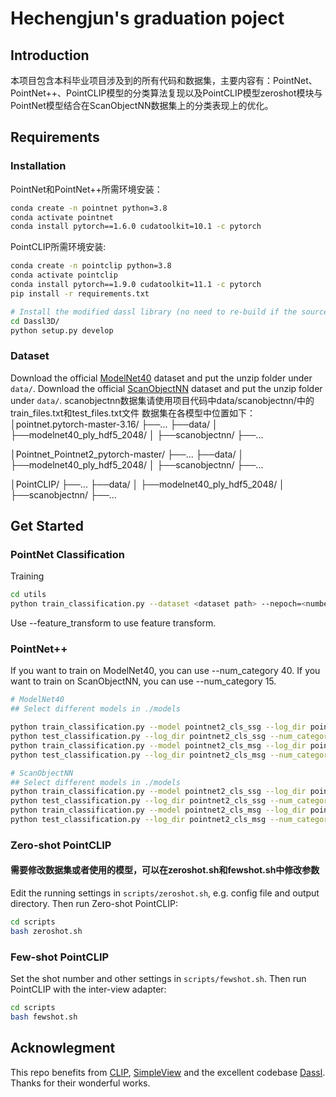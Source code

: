 # Hechengjun's graduation poject


## Introduction
本项目包含本科毕业项目涉及到的所有代码和数据集，主要内容有：PointNet、PointNet++、PointCLIP模型的分类算法复现以及PointCLIP模型zeroshot模块与PointNet模型结合在ScanObjectNN数据集上的分类表现上的优化。




## Requirements

### Installation
PointNet和PointNet++所需环境安装：
```bash
conda create -n pointnet python=3.8
conda activate pointnet
conda install pytorch==1.6.0 cudatoolkit=10.1 -c pytorch
```


PointCLIP所需环境安装:
```bash
conda create -n pointclip python=3.8
conda activate pointclip
conda install pytorch==1.9.0 cudatoolkit=11.1 -c pytorch
pip install -r requirements.txt

# Install the modified dassl library (no need to re-build if the source code is changed)
cd Dassl3D/
python setup.py develop

```

### Dataset
Download the official [ModelNet40](https://shapenet.cs.stanford.edu/media/modelnet40_ply_hdf5_2048.zip) dataset and put the unzip folder under `data/`.
Download the official [ScanObjectNN](https://docs.google.com/forms/d/e/1FAIpQLSeHkKPspO4NyVozXkCMOv4UuvXpn2Qb3WG3_3AILFcRni9ArQ/viewform) dataset and put the unzip folder under `data/`.
scanobjectnn数据集请使用项目代码中data/scanobjectnn/中的train_files.txt和test_files.txt文件
数据集在各模型中位置如下：
│pointnet.pytorch-master-3.16/
├──...
├──data/
│   ├──modelnet40_ply_hdf5_2048/
│   ├──scanobjectnn/
├──...

│Pointnet_Pointnet2_pytorch-master/
├──...
├──data/
│   ├──modelnet40_ply_hdf5_2048/
│   ├──scanobjectnn/
├──...


│PointCLIP/
├──...
├──data/
│   ├──modelnet40_ply_hdf5_2048/
│   ├──scanobjectnn/
├──...


## Get Started
### PointNet Classification
Training
```bash
cd utils
python train_classification.py --dataset <dataset path> --nepoch=<number epochs> --dataset_type <modelnet40 | scanobjectnn>

```
Use --feature_transform to use feature transform.

### PointNet++
If you want to train on ModelNet40, you can use --num_category 40.
If you want to train on ScanObjectNN, you can use --num_category 15.
```bash
# ModelNet40
## Select different models in ./models 

python train_classification.py --model pointnet2_cls_ssg --log_dir pointnet2_cls_ssg --num_category 40
python test_classification.py --log_dir pointnet2_cls_ssg --num_category 40
python train_classification.py --model pointnet2_cls_msg --log_dir pointnet2_cls_msg --num_category 40
python test_classification.py --log_dir pointnet2_cls_msg --num_category 40

# ScanObjectNN
## Select different models in ./models 
python train_classification.py --model pointnet2_cls_ssg --log_dir pointnet2_cls_ssg --num_category 15
python test_classification.py --log_dir pointnet2_cls_ssg --num_category 15
python train_classification.py --model pointnet2_cls_msg --log_dir pointnet2_cls_msg --num_category 15
python test_classification.py --log_dir pointnet2_cls_msg --num_category 15

```

### Zero-shot PointCLIP
#### 需要修改数据集或者使用的模型，可以在zeroshot.sh和fewshot.sh中修改参数
Edit the running settings in `scripts/zeroshot.sh`, e.g. config file and output directory. Then run Zero-shot PointCLIP:
```bash
cd scripts
bash zeroshot.sh
```


### Few-shot PointCLIP
Set the shot number and other settings in `scripts/fewshot.sh`. Then run PointCLIP with the inter-view adapter:
```bash
cd scripts
bash fewshot.sh
```


## Acknowlegment
This repo benefits from [CLIP](https://github.com/openai/CLIP), [SimpleView](https://github.com/princeton-vl/SimpleView) and the excellent codebase [Dassl](https://github.com/KaiyangZhou/Dassl.pytorch). Thanks for their wonderful works.


